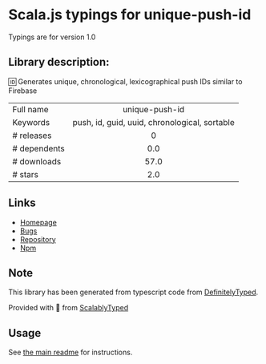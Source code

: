 
# Scala.js typings for unique-push-id

Typings are for version 1.0

## Library description:
🆔 Generates unique, chronological, lexicographical push IDs similar to Firebase

|                    |                 |
| ------------------ | :-------------: |
| Full name          | unique-push-id |
| Keywords           | push, id, guid, uuid, chronological, sortable |
| # releases         | 0 |
| # dependents       | 0.0 |
| # downloads        | 57.0 |
| # stars            | 2.0 |

## Links
- [Homepage](https://github.com/limit-zero/unique-push-id#readme)
- [Bugs](https://github.com/limit-zero/unique-push-id/issues)
- [Repository](https://github.com/limit-zero/unique-push-id)
- [Npm](https://www.npmjs.com/package/unique-push-id)
    


## Note
This library has been generated from typescript code from [DefinitelyTyped](https://definitelytyped.org).

Provided with :purple_heart: from [ScalablyTyped](https://github.com/oyvindberg/ScalablyTyped)

## Usage
See [the main readme](../../readme.md) for instructions.


